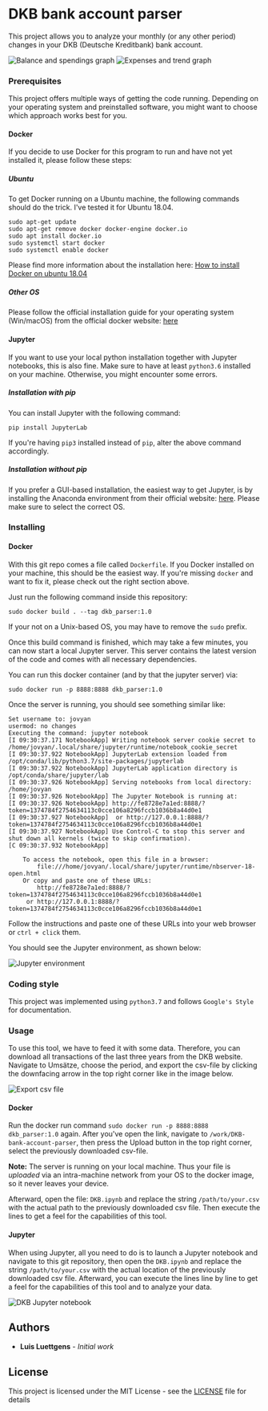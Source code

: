 # DKB bank account parser

This project allows you to analyze your monthly (or any other period) changes in your DKB (Deutsche Kreditbank) bank account.

![Balance and spendings graph](./images/balance_spendings.png)
![Expenses and trend graph](./images/expense_trend.png)

### Prerequisites

This project offers multiple ways of getting the code running. Depending on your operating system and preinstalled software, you might want to choose which approach works best for you.

#### Docker

If you decide to use Docker for this program to run and have not yet installed it, please follow these steps:

##### Ubuntu

To get Docker running on a Ubuntu machine, the following commands should do the trick. I've tested it for Ubuntu 18.04.

```
sudo apt-get update
sudo apt-get remove docker docker-engine docker.io
sudo apt install docker.io
sudo systemctl start docker
sudo systemctl enable docker
```

Please find more information about the installation here: [How to install Docker on ubuntu 18.04](https://phoenixnap.com/kb/how-to-install-docker-on-ubuntu-18-04)

##### Other OS

Please follow the official installation guide for your operating system (Win/macOS) from the official docker website: [here](https://www.docker.com/products/docker-desktop)


#### Jupyter

If you want to use your local python installation together with Jupyter notebooks, this is also fine. Make sure to have at least `python3.6` installed on your machine. Otherwise, you might encounter some errors.

##### Installation with pip

You can install Jupyter with the following command:

```
pip install JupyterLab
```

If you're having `pip3` installed instead of `pip`, alter the above command accordingly.

##### Installation without pip

If you prefer a GUI-based installation, the easiest way to get Jupyter, is by installing the Anaconda environment from their official website: [here](https://www.anaconda.com/distribution/#download-section). Please make sure to select the correct OS.

### Installing

#### Docker 
With this git repo comes a file called `Dockerfile`. If you Docker installed on your machine, this should be the easiest way. If you're missing `docker` and want to fix it, please check out the right section above.

Just run the following command inside this repository:

```
sudo docker build . --tag dkb_parser:1.0
```

If your not on a Unix-based OS, you may have to remove the `sudo` prefix.

Once this build command is finished, which may take a few minutes, you can now start a local Jupyter server. This server contains the latest version of the code and comes with all necessary dependencies.

You can run this docker container (and by that the jupyter server) via:

```
sudo docker run -p 8888:8888 dkb_parser:1.0
```
Once the server is running, you should see something similar like:

```
Set username to: jovyan
usermod: no changes
Executing the command: jupyter notebook
[I 09:30:37.171 NotebookApp] Writing notebook server cookie secret to /home/jovyan/.local/share/jupyter/runtime/notebook_cookie_secret
[I 09:30:37.922 NotebookApp] JupyterLab extension loaded from /opt/conda/lib/python3.7/site-packages/jupyterlab
[I 09:30:37.922 NotebookApp] JupyterLab application directory is /opt/conda/share/jupyter/lab
[I 09:30:37.926 NotebookApp] Serving notebooks from local directory: /home/jovyan
[I 09:30:37.926 NotebookApp] The Jupyter Notebook is running at:
[I 09:30:37.926 NotebookApp] http://fe8728e7a1ed:8888/?token=1374784f2754634113c0cce106a8296fccb1036b8a44d0e1
[I 09:30:37.927 NotebookApp]  or http://127.0.0.1:8888/?token=1374784f2754634113c0cce106a8296fccb1036b8a44d0e1
[I 09:30:37.927 NotebookApp] Use Control-C to stop this server and shut down all kernels (twice to skip confirmation).
[C 09:30:37.932 NotebookApp] 
    
    To access the notebook, open this file in a browser:
        file:///home/jovyan/.local/share/jupyter/runtime/nbserver-18-open.html
    Or copy and paste one of these URLs:
        http://fe8728e7a1ed:8888/?token=1374784f2754634113c0cce106a8296fccb1036b8a44d0e1
     or http://127.0.0.1:8888/?token=1374784f2754634113c0cce106a8296fccb1036b8a44d0e1
```

Follow the instructions and paste one of these URLs into your web browser or `ctrl + click` them.

You should see the Jupyter environment, as shown below:

![Jupyter environment](./images/Jupyter-DKB.png)

### Coding style

This project was implemented using `python3.7` and follows `Google's Style` for documentation.

### Usage

To use this tool, we have to feed it with some data. Therefore, you can download all transactions of the last three years from the DKB website. Navigate to Umsätze, choose the period, and export the csv-file by clicking the downfacing arrow in the top right corner like in the image below.

![Export csv file](./images/DKB_Account.png)

#### Docker

Run the docker run command `sudo docker run -p 8888:8888 dkb_parser:1.0` again. After you've open the link, navigate to `/work/DKB-bank-account-parser`, then press the Upload button in the top right corner, select the previously downloaded csv-file.

**Note:** The server is running on your local machine. Thus your file is _uploaded_ via an intra-machine network from your OS to the docker image, so it never leaves your device.

Afterward, open the file: `DKB.ipynb` and replace the string `/path/to/your.csv` with the actual path to the previously downloaded csv file. Then execute the lines to get a feel for the capabilities of this tool.

#### Jupyter

When using Jupyter, all you need to do is to launch a Jupyter notebook and navigate to this git repository, then open the `DKB.ipynb` and replace the string `/path/to/your.csv` with the actual location of the previously downloaded csv file. Afterward, you can execute the lines line by line to get a feel for the capabilities of this tool and to analyze your data.

![DKB Jupyter notebook](./images/DKB.png)


## Authors

* **Luis Luettgens** - *Initial work*
## License

This project is licensed under the MIT License - see the [LICENSE](LICENSE) file for details
